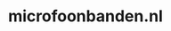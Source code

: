 ---
layout: post
title:  "microfoonbanden.nl"
internal_url:  "/dutchgov/microfoonbanden.nl.html"
categories: dutchgov
---